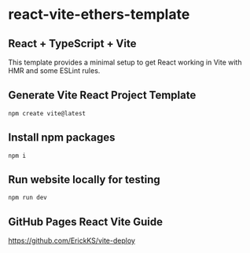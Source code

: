 # react-vite-ethers-template 

## React + TypeScript + Vite

This template provides a minimal setup to get React working in Vite with HMR and some ESLint rules.

## Generate Vite React Project Template

```shell
npm create vite@latest
```

## Install npm packages

```shell
npm i
```

## Run website locally for testing

```shell
npm run dev
```

## GitHub Pages React Vite Guide

https://github.com/ErickKS/vite-deploy
